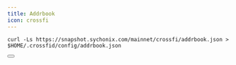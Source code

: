 ```yaml
---
title: Addrbook
icon: crossfi
---
```


<div class="code-block-wrapper">
  <pre><code>curl -Ls https://snapshot.sychonix.com/mainnet/crossfi/addrbook.json > $HOME/.crossfid/config/addrbook.json</code></pre>
  <button class="copy-btn"><i class="fas fa-copy"></i></button>
</div>
